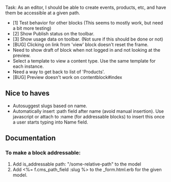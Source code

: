 Task: As an editor, I should be able to create events, products, etc, and have them be accessible at a given path.

* [1] Test behavior for other blocks (This seems to mostly work, but need a bit more testing)
* [2] Show Publish status on the toolbar.
* [3] Show usage data on toolbar. (Not sure if this should be done or not)
* [BUG] Clicking on link from 'view' block doesn't reset the frame.
* Need to show draft of block when not logged in and not looking at the preview.
* Select a template to view a content type. Use the same template for each instance.
* Need a way to get back to list of 'Products'.
* [BUG] Preview doesn't work on contentblock#index

## Nice to haves

* Autosuggest slugs based on name.
* Automatically insert :path field after name (avoid manual insertion). Use javascript or attach to :name (for addressable blocks) to insert this once a user starts typing into Name field.

## Documentation

### To make a block addressable:

1. Add is_addressable path: "/some-relative-path" to the model
2. Add <%= f.cms_path_field :slug %> to the _form.html.erb for the given model.